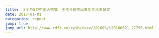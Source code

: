 ```yaml
---
title:  5个月5只中国大熊猫　王泫今获杰出青年艺术贡献奖
date: 2017-01-01
categories: repost
jump: true
jump_url: http://www.rdfz.cn/xysh/xszx/201606/t20160621_27795.html
---
```


